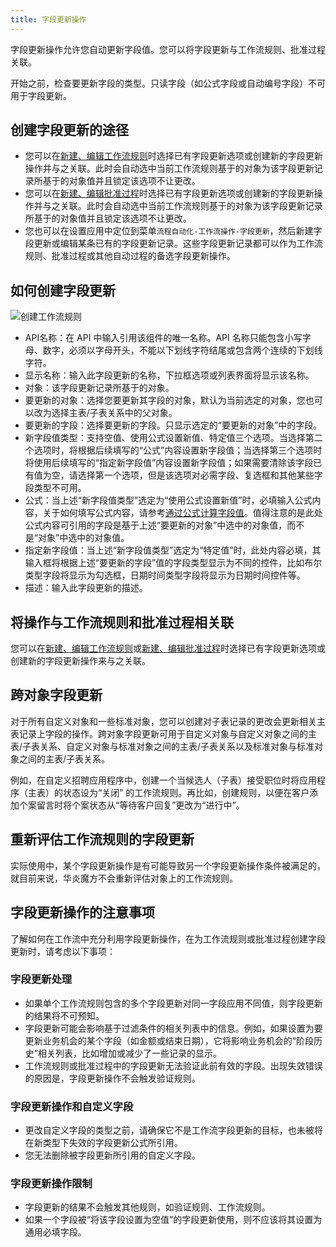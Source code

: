 ```yaml
---
title: 字段更新操作
---
```


字段更新操作允许您自动更新字段值。您可以将字段更新与工作流规则、批准过程关联。

开始之前，检查要更新字段的类型。只读字段（如公式字段或自动编号字段）不可用于字段更新。

## 创建字段更新的途径

- 您可以在[新建、编辑工作流规则](/help/auto_workflow/create)时选择已有字段更新选项或创建新的字段更新操作并与之关联。此时会自动选中当前工作流规则基于的对象为该字段更新记录所基于的对象值并且锁定该选项不让更改。
- 您可以在[新建、编辑批准过程](/help/approval/approval_setup)时选择已有字段更新选项或创建新的字段更新操作并与之关联。此时会自动选中当前工作流规则基于的对象为该字段更新记录所基于的对象值并且锁定该选项不让更改。
- 您也可以在设置应用中定位到菜单`流程自动化-工作流操作-字段更新`，然后新建字段更新或编辑某条已有的字段更新记录。这些字段更新记录都可以作为工作流规则、批准过程或其他自动过程的备选字段更新操作。

## 如何创建字段更新

![创建工作流规则](/assets/help/auto_actions/field_update_create.png)

- API名称：在 API 中输入引用该组件的唯一名称。API 名称只能包含小写字母、数字，必须以字母开头，不能以下划线字符结尾或包含两个连续的下划线字符。
- 显示名称：输入此字段更新的名称，下拉框选项或列表界面将显示该名称。
- 对象：该字段更新记录所基于的对象。
- 要更新的对象：选择您要更新其字段的对象，默认为当前选定的对象，您也可以改为选择主表/子表关系中的父对象。
- 要更新的字段：选择要更新的字段。只显示选定的“要更新的对象”中的字段。
- 新字段值类型：支持空值、使用公式设置新值、特定值三个选项。当选择第二个选项时，将根据后续填写的“公式”内容设置新字段值；当选择第三个选项时将使用后续填写的“指定新字段值”内容设置新字段值；如果需要清除该字段已有值为空，请选择第一个选项，但是该选项对必需字段、复选框和其他某些字段类型不可用。
- 公式：当上述“新字段值类型”选定为“使用公式设置新值”时，必填输入公式内容，关于如何填写公式内容，请参考[通过公式计算字段值](/help/formula/summary)。值得注意的是此处公式内容可引用的字段是基于上述“要更新的对象”中选中的对象值，而不是“对象”中选中的对象值。
- 指定新字段值：当上述“新字段值类型”选定为“特定值”时，此处内容必填，其输入框将根据上述“要更新的字段”值的字段类型显示为不同的控件，比如布尔类型字段将显示为勾选框，日期时间类型字段将显示为日期时间控件等。
- 描述：输入此字段更新的描述。

## 将操作与工作流规则和批准过程相关联

您可以在[新建、编辑工作流规则](/help/auto_workflow/create)或[新建、编辑批准过程](/help/approval/approval_setup)时选择已有字段更新选项或创建新的字段更新操作来与之关联。

## 跨对象字段更新

对于所有自定义对象和一些标准对象，您可以创建对子表记录的更改会更新相关主表记录上字段的操作。跨对象字段更新可用于自定义对象与自定义对象之间的主表/子表关系、自定义对象与标准对象之间的主表/子表关系以及标准对象与标准对象之间的主表/子表关系。

例如，在自定义招聘应用程序中，创建一个当候选人（子表）接受职位时将应用程序（主表）的状态设为“关闭” 的工作流规则。再比如，创建规则，以便在客户添加个案留言时将个案状态从“等待客户回复”更改为“进行中”。

## 重新评估工作流规则的字段更新

实际使用中，某个字段更新操作是有可能导致另一个字段更新操作条件被满足的，就目前来说，华炎魔方不会重新评估对象上的工作流规则。

## 字段更新操作的注意事项

了解如何在工作流中充分利用字段更新操作，在为工作流规则或批准过程创建字段更新时，请考虑以下事项：

### 字段更新处理

- 如果单个工作流规则包含的多个字段更新对同一字段应用不同值，则字段更新的结果将不可预知。
- 字段更新可能会影响基于过滤条件的相关列表中的信息。例如，如果设置为要更新业务机会的某个字段（如金额或结束日期），它将影响业务机会的“阶段历史”相关列表，比如增加或减少了一些记录的显示。
- 工作流规则或批准过程中的字段更新无法验证此前有效的字段。出现失效错误的原因是，字段更新操作不会触发验证规则。

### 字段更新操作和自定义字段

- 更改自定义字段的类型之前，请确保它不是工作流字段更新的目标，也未被将在新类型下失效的字段更新公式所引用。
- 您无法删除被字段更新所引用的自定义字段。

### 字段更新操作限制

- 字段更新的结果不会触发其他规则，如验证规则、工作流规则。
- 如果一个字段被“将该字段设置为空值”的字段更新使用，则不应该将其设置为通用必填字段。

